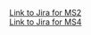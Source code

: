 <a href="https://sftgroup10.atlassian.net/jira/software/projects/SCRUM/boards/1">Link to Jira for MS2</a>
<br>
<a href="https://sftgroup10.atlassian.net/jira/software/projects/SCRUM/boards/1?atlOrigin=eyJpIjoiMTU4NzBlYzI2OTYyNGIzMjgzODljYTIyNWZkZDg5OTgiLCJwIjoiaiJ9">Link to Jira for MS4</a>
